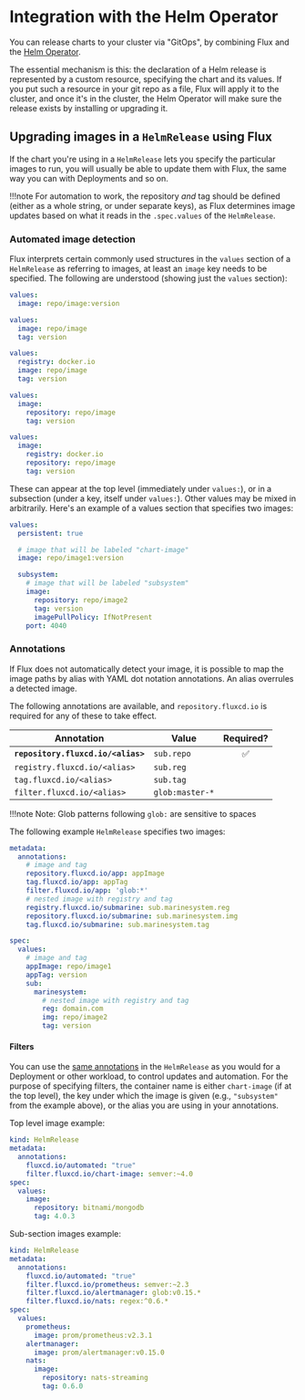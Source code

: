 # Integration with the Helm Operator

You can release charts to your cluster via "GitOps", by combining Flux
and the [Helm Operator](https://github.com/fluxcd/helm-operator).

The essential mechanism is this: the declaration of a Helm release is
represented by a custom resource, specifying the chart and its
values. If you put such a resource in your git repo as a file, Flux
will apply it to the cluster, and once it's in the cluster, the Helm
Operator will make sure the release exists by installing or upgrading
it.

## Upgrading images in a `HelmRelease` using Flux

If the chart you're using in a `HelmRelease` lets you specify the
particular images to run, you will usually be able to update them with
Flux, the same way you can with Deployments and so on.

!!!note
    For automation to work, the repository _and_ tag should be
    defined (either as a whole string, or under separate keys), as Flux
    determines image updates based on what it reads in the `.spec.values`
    of the `HelmRelease`.

### Automated image detection

Flux interprets certain commonly used structures in the `values`
section of a `HelmRelease` as referring to images, at least an
`image` key needs to be specified.  The following are understood
(showing just the `values` section):

```yaml
values:
  image: repo/image:version
```

```yaml
values:
  image: repo/image
  tag: version
```

```yaml
values:
  registry: docker.io
  image: repo/image
  tag: version
```

```yaml
values:
  image:
    repository: repo/image
    tag: version
```

```yaml
values:
  image:
    registry: docker.io
    repository: repo/image
    tag: version
```

These can appear at the top level (immediately under `values:`), or in
a subsection (under a key, itself under `values:`). Other values
may be mixed in arbitrarily. Here's an example of a values section
that specifies two images:

```yaml
values:
  persistent: true

  # image that will be labeled "chart-image"
  image: repo/image1:version

  subsystem:
    # image that will be labeled "subsystem"
    image:
      repository: repo/image2
      tag: version
      imagePullPolicy: IfNotPresent
    port: 4040
```

### Annotations

If Flux does not automatically detect your image, it is possible to
map the image paths by alias with YAML dot notation annotations. An
alias overrules a detected image.

The following annotations are available, and `repository.fluxcd.io`
is required for any of these to take effect.

| Annotation                         | Value            | Required? |
|------------------------------------|------------------|   :---:   |
| **`repository.fluxcd.io/<alias>`** | `sub.repo`       |     ✅    |
| `registry.fluxcd.io/<alias>`       | `sub.reg`        |           |
| `tag.fluxcd.io/<alias>`            | `sub.tag`        |           |
| `filter.fluxcd.io/<alias>`         | `glob:master-*` |           |

!!!note
    Note: Glob patterns following `glob:` are sensitive to spaces

The following example `HelmRelease` specifies two images:

```yaml
metadata:
  annotations:
    # image and tag
    repository.fluxcd.io/app: appImage
    tag.fluxcd.io/app: appTag
    filter.fluxcd.io/app: 'glob:*'
    # nested image with registry and tag
    registry.fluxcd.io/submarine: sub.marinesystem.reg
    repository.fluxcd.io/submarine: sub.marinesystem.img
    tag.fluxcd.io/submarine: sub.marinesystem.tag

spec:
  values:
    # image and tag
    appImage: repo/image1
    appTag: version
    sub:
      marinesystem:
        # nested image with registry and tag
        reg: domain.com
        img: repo/image2
        tag: version
```

#### Filters

You can use the [same annotations](fluxctl.md) in
the `HelmRelease` as you would for a Deployment or other workload,
to control updates and automation. For the purpose of specifying
filters, the container name is either `chart-image` (if at the top
level), the key under which the image is given (e.g., `"subsystem"`
from the example above), or the alias you are using in your
annotations.

Top level image example:

```yaml
kind: HelmRelease
metadata:
  annotations:
    fluxcd.io/automated: "true"
    filter.fluxcd.io/chart-image: semver:~4.0
spec:
  values:
    image:
      repository: bitnami/mongodb
      tag: 4.0.3
```

Sub-section images example:

```yaml
kind: HelmRelease
metadata:
  annotations:
    fluxcd.io/automated: "true"
    filter.fluxcd.io/prometheus: semver:~2.3
    filter.fluxcd.io/alertmanager: glob:v0.15.*
    filter.fluxcd.io/nats: regex:^0.6.*
spec:
  values:
    prometheus:
      image: prom/prometheus:v2.3.1
    alertmanager:
      image: prom/alertmanager:v0.15.0
    nats:
      image:
        repository: nats-streaming
        tag: 0.6.0
```
